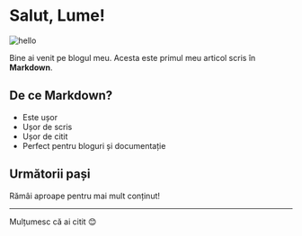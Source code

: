 # Salut, Lume!

![hello](https://articles.aenigma.ro/hello.png)

Bine ai venit pe blogul meu. Acesta este primul meu articol scris în **Markdown**.

## De ce Markdown?

- Este ușor
- Ușor de scris
- Ușor de citit
- Perfect pentru bloguri și documentație

## Următorii pași

Rămâi aproape pentru mai mult conținut!

---

Mulțumesc că ai citit 😊
